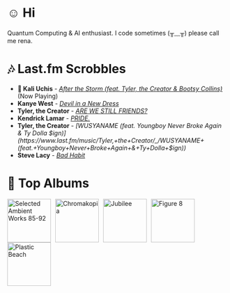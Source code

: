 # ☺︎ Hi



Quantum Computing & AI enthusiast. I code sometimes (╥﹏╥)
please call me rena. 

# 🎶 Last.fm Scrobbles

- **🎵 Kali Uchis** - *[After the Storm (feat. Tyler, the Creator & Bootsy Collins)](https://www.last.fm/music/Kali+Uchis/_/After+the+Storm+(feat.+Tyler,+the+Creator+&+Bootsy+Collins))* (Now Playing)
- **Kanye West** - *[Devil in a New Dress](https://www.last.fm/music/Kanye+West/_/Devil+in+a+New+Dress)*
- **Tyler, the Creator** - *[ARE WE STILL FRIENDS?](https://www.last.fm/music/Tyler,+the+Creator/_/ARE+WE+STILL+FRIENDS%3F)*
- **Kendrick Lamar** - *[PRIDE.](https://www.last.fm/music/Kendrick+Lamar/_/PRIDE.)*
- **Tyler, the Creator** - *[WUSYANAME (feat. Youngboy Never Broke Again & Ty Dolla $ign)](https://www.last.fm/music/Tyler,+the+Creator/_/WUSYANAME+(feat.+Youngboy+Never+Broke+Again+&+Ty+Dolla+$ign))*
- **Steve Lacy** - *[Bad Habit](https://www.last.fm/music/Steve+Lacy/_/Bad+Habit)*

# 📀 Top Albums

<a href='https://www.last.fm/music/Aphex+Twin/Selected+Ambient+Works+85-92'><img src='https://lastfm.freetls.fastly.net/i/u/300x300/6f199a67803148cfb2cf2238b8fda0fb.jpg' alt='Selected Ambient Works 85-92' title='Aphex Twin - Selected Ambient Works 85-92' width='100' style='margin-right: 10px;'></a><a href='https://www.last.fm/music/Tyler,+the+Creator/Chromakopia'><img src='https://lastfm.freetls.fastly.net/i/u/300x300/8c0b389bb4cbf522bc5a2b58e15b6620.jpg' alt='Chromakopia' title='Tyler, the Creator - Chromakopia' width='100' style='margin-right: 10px;'></a><a href='https://www.last.fm/music/Japanese+Breakfast/Jubilee'><img src='https://lastfm.freetls.fastly.net/i/u/300x300/5d93403fbc951b7d31fa80ff826b5180.jpg' alt='Jubilee' title='Japanese Breakfast - Jubilee' width='100' style='margin-right: 10px;'></a><a href='https://www.last.fm/music/Elliott+Smith/Figure+8'><img src='https://lastfm.freetls.fastly.net/i/u/300x300/120386f2880f47dfc71873cda716683c.png' alt='Figure 8' title='Elliott Smith - Figure 8' width='100' style='margin-right: 10px;'></a><a href='https://www.last.fm/music/Gorillaz/Plastic+Beach'><img src='https://lastfm.freetls.fastly.net/i/u/300x300/ce6e2af584a5480b85b79371b219a92e.png' alt='Plastic Beach' title='Gorillaz - Plastic Beach' width='100' style='margin-right: 10px;'></a>